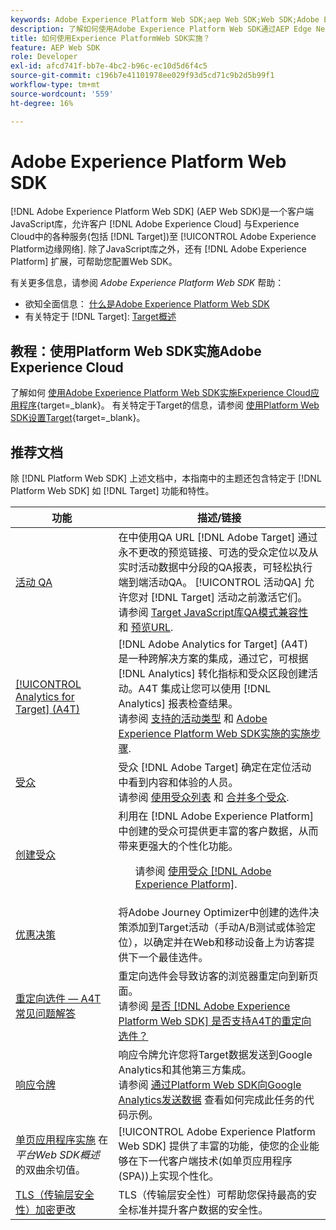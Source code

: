 ```yaml
---
keywords: Adobe Experience Platform Web SDK;aep Web SDK;Web SDK;Adobe Experience Cloud；平台边缘网络；Adobe Experience Platform边缘网络；边缘网络；aep边缘网络
description: 了解如何使用Adobe Experience Platform Web SDK通过AEP Edge Network与Adobe Experience Cloud中的各种服务进行交互。
title: 如何使用Experience PlatformWeb SDK实施？
feature: AEP Web SDK
role: Developer
exl-id: afcd741f-bb7e-4bc2-b96c-ec10d5d6f4c5
source-git-commit: c196b7e41101978ee029f93d5cd71c9b2d5b99f1
workflow-type: tm+mt
source-wordcount: '559'
ht-degree: 16%

---
```


# Adobe Experience Platform Web SDK

[!DNL Adobe Experience Platform Web SDK] (AEP Web SDK)是一个客户端JavaScript库，允许客户 [!DNL Adobe Experience Cloud] 与Experience Cloud中的各种服务(包括 [!DNL Target])至 [!UICONTROL Adobe Experience Platform边缘网络]. 除了JavaScript库之外，还有 [!DNL Adobe Experience Platform] 扩展，可帮助您配置Web SDK。

有关更多信息，请参阅 *Adobe Experience Platform Web SDK* 帮助：

* 欲知全面信息： [什么是Adobe Experience Platform Web SDK](https://experienceleague.adobe.com/docs/experience-platform/edge/home.html)
* 有关特定于 [!DNL Target]: [Target概述](https://experienceleague.adobe.com/docs/experience-platform/edge/personalization/adobe-target/target-overview.html)

## 教程：使用Platform Web SDK实施Adobe Experience Cloud

了解如何 [使用Adobe Experience Platform Web SDK实施Experience Cloud应用程序](https://experienceleague.adobe.com/docs/platform-learn/implement-web-sdk/overview.html){target=_blank}。 有关特定于Target的信息，请参阅 [使用Platform Web SDK设置Target](https://experienceleague.adobe.com/docs/platform-learn/implement-web-sdk/applications-setup/setup-target.html){target=_blank}。

## 推荐文档

除 [!DNL Platform Web SDK] 上述文档中，本指南中的主题还包含特定于 [!DNL Platform Web SDK] 如 [!DNL Target] 功能和特性。

| 功能 | 描述/链接 |
| --- | --- |
| [活动 QA](/help/main/c-activities/c-activity-qa/activity-qa.md) | 在中使用QA URL [!DNL Adobe Target] 通过永不更改的预览链接、可选的受众定位以及从实时活动数据中分段的QA报表，可轻松执行端到端活动QA。 [!UICONTROL 活动QA] 允许您对 [!DNL Target] 活动之前激活它们。<br>请参阅 [Target JavaScript库QA模式兼容性](/help/main/c-activities/c-activity-qa/activity-qa.md#compatibility) 和 [预览URL](/help/main/c-activities/c-activity-qa/activity-qa.md#preview). |
| [[!UICONTROL Analytics for Target] (A4T)](/help/main/c-integrating-target-with-mac/a4t/a4t.md) | [!DNL Adobe Analytics for Target] (A4T) 是一种跨解决方案的集成，通过它，可根据 [!DNL Analytics] 转化指标和受众区段创建活动。A4T 集成让您可以使用 [!DNL Analytics] 报表检查结果。<br>请参阅 [支持的活动类型](/help/main/c-integrating-target-with-mac/a4t/a4t.md#section_F487896214BF4803AF78C552EF1669AA) 和 [Adobe Experience Platform Web SDK实施的实施步骤](/help/main/c-integrating-target-with-mac/a4t/a4timplementation.md#platform). |
| [受众](/help/main/c-target/target.md) | 受众 [!DNL Adobe Target] 确定在定位活动中看到内容和体验的人员。<br>请参阅 [使用受众列表](/help/main/c-target/c-audiences/audiences.md#use-list) 和 [合并多个受众](/help/main/c-target/combining-multiple-audiences.md). |
| [创建受众](/help/main/c-target/c-audiences/audiences.md) | 利用在 [!DNL Adobe Experience Platform] 中创建的受众可提供更丰富的客户数据，从而带来更强大的个性化功能。<ul>请参阅 [使用受众 [!DNL Adobe Experience Platform]](/help/main/c-target/c-audiences/audiences.md#aep). |
| [优惠决策](/help/main/c-integrating-target-with-mac/ajo/offer-decision.md) | 将Adobe Journey Optimizer中创建的选件决策添加到Target活动（手动A/B测试或体验定位），以确定并在Web和移动设备上为访客提供下一个最佳选件。 |
| [重定向选件 — A4T 常见问题解答](/help/main/c-integrating-target-with-mac/a4t/r-a4t-faq/a4t-faq-redirect-offers.md) | 重定向选件会导致访客的浏览器重定向到新页面。<br>请参阅 [是否 [!DNL Adobe Experience Platform Web SDK] 是否支持A4T的重定向选件？](/help/main/c-integrating-target-with-mac/a4t/r-a4t-faq/a4t-faq-redirect-offers.md#platform) |
| [响应令牌](/help/main/administrating-target/response-tokens.md) | 响应令牌允许您将Target数据发送到Google Analytics和其他第三方集成。<br>请参阅 [通过Platform Web SDK向Google Analytics发送数据](/help/main/administrating-target/response-tokens.md#platform-web-sdk) 查看如何完成此任务的代码示例。 |
| [单页应用程序实施](https://experienceleague.adobe.com/docs/experience-platform/edge/personalization/adobe-target/spa-implementation.html?lang=en) 在 *平台Web SDK概述* 的双曲余切值。 | [!UICONTROL Adobe Experience Platform Web SDK] 提供了丰富的功能，使您的企业能够在下一代客户端技术(如单页应用程序(SPA))上实现个性化。 |
| [TLS（传输层安全性）加密更改](https://developer.adobe.com/target/before-implement/tls-transport-layer-security-encryption/) | TLS（传输层安全性）可帮助您保持最高的安全标准并提升客户数据的安全性。 |

